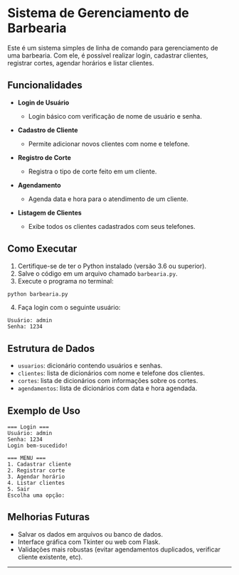 
# Sistema de Gerenciamento de Barbearia

Este é um sistema simples de linha de comando para gerenciamento de uma barbearia. Com ele, é possível realizar login, cadastrar clientes, registrar cortes, agendar horários e listar clientes.

## Funcionalidades

- **Login de Usuário**
  - Login básico com verificação de nome de usuário e senha.

- **Cadastro de Cliente**
  - Permite adicionar novos clientes com nome e telefone.

- **Registro de Corte**
  - Registra o tipo de corte feito em um cliente.

- **Agendamento**
  - Agenda data e hora para o atendimento de um cliente.

- **Listagem de Clientes**
  - Exibe todos os clientes cadastrados com seus telefones.

## Como Executar

1. Certifique-se de ter o Python instalado (versão 3.6 ou superior).
2. Salve o código em um arquivo chamado `barbearia.py`.
3. Execute o programa no terminal:

```bash
python barbearia.py
```

4. Faça login com o seguinte usuário:

```
Usuário: admin
Senha: 1234
```

## Estrutura de Dados

- `usuarios`: dicionário contendo usuários e senhas.
- `clientes`: lista de dicionários com nome e telefone dos clientes.
- `cortes`: lista de dicionários com informações sobre os cortes.
- `agendamentos`: lista de dicionários com data e hora agendada.

## Exemplo de Uso

```plaintext
=== Login ===
Usuário: admin
Senha: 1234
Login bem-sucedido!

=== MENU ===
1. Cadastrar cliente
2. Registrar corte
3. Agendar horário
4. Listar clientes
5. Sair
Escolha uma opção:
```

## Melhorias Futuras

- Salvar os dados em arquivos ou banco de dados.
- Interface gráfica com Tkinter ou web com Flask.
- Validações mais robustas (evitar agendamentos duplicados, verificar cliente existente, etc).

---
